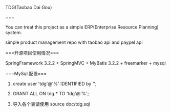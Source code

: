 TDG(Taobao Dai Gou)

===

You can treat this project as a simple ERP(Enterprise Resource Planning) system.

simple product management repo with taobao api and paypel api

===开源项目使用情况===

SpringFramework 3.2.2 + SpringMVC + MyBatis 3.2.2 + freemarker + mysql

===MySql 配置===

1. create user 'tdg'@'%' IDENTIFIED by '';

2. GRANT ALL  ON tdg.* TO 'tdg'@'%';

3. 导入各个表请使用 source doc/tdg.sql
